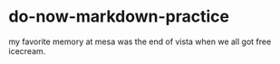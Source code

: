 # do-now-markdown-practice
my favorite memory at mesa was the end of vista when we all got free icecream.
